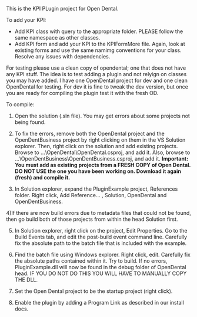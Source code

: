 This is the KPI PLugin project for Open Dental.

To add your KPI:
- Add KPI class with query to the appropriate folder. PLEASE follow the same namespace as other classes. 
- Add KPI form and add your KPI to the KPIFormMore file. Again, look at existing forms and use the same namimg conventions for your class. Resolve any issues with dependencies. 

For testing please use a clean copy of opendental; one that does not have any KPI stuff. The idea is to test adding a plugin and not relyign on classes you may have added.
I have one OpenDental project for dev and one clean OpenDental for testing. For dev it is fine to tweak the dev version, but once you are ready for compiling the plugin test it
with the fresh OD.

To compile:

1) Open the solution (.sln file). You may get errors about some projects not being found.


2) To fix the errors, remove both the OpenDental project and the OpenDentBusiness project by right clicking on them in the VS Solution explorer. Then, right click on the solution and add existing projects. Browse to ...\OpenDental\OpenDental.csproj, and add it.  Also, browse to ...\OpenDentBusiness\OpenDentBusiness.csproj, and add it.
**Important: You must add as existing projects from a FRESH COPY of Open Dental. DO NOT USE the one you have been working on. Download it again (fresh) and compile it.**

3) In Solution explorer, expand the PluginExample project, References folder. Right click, Add Reference... , Solution, OpenDental and OpenDentBusiness.

4)If there are now build errors due to metadata files that could not be found, then go build both of those projects from within the head Solution first.

5) In Solution explorer, right click on the project, Edit Properties. Go to the Build Events tab, and edit the post-build event command line. Carefully fix the absolute path to the batch file that is included with the example.

6) Find the batch file using Windows explorer. Right click, edit. Carefully fix the absolute paths contained within it.
Try to build. If no errors, PluginExample.dll will now be found in the debug folder of OpenDental head. IF YOU DO NOT DO THIS YOU WILL HAVE TO MANUALLY COPY THE DLL.

7) Set the Open Dental project to be the startup project (right click). 

8) Enable the plugin by adding a Program Link as described in our install docs.
